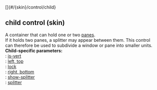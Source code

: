 []{#/{skin}/control/child}    
## child control (skin)    
A container that can hold one or two [panes](/ref/%7Bskin%7D/control/main/main.md).    
If it holds two panes, a splitter may appear between them. This control    
can therefore be used to subdivide a window or pane into smaller units.    
**Child-specific parameters:**    
:   [is-vert](/ref/%7Bskin%7D/param/is-vert/is-vert.md)    
:   [left, top](/ref/%7Bskin%7D/param/left/left.md)    
:   [lock](/ref/%7Bskin%7D/param/lock/lock.md)    
:   [right, bottom](/ref/%7Bskin%7D/param/right/right.md)    
:   [show-splitter](/ref/%7Bskin%7D/param/show-splitter/show-splitter.md)    
:   [splitter](/ref/%7Bskin%7D/param/splitter/splitter.md)  